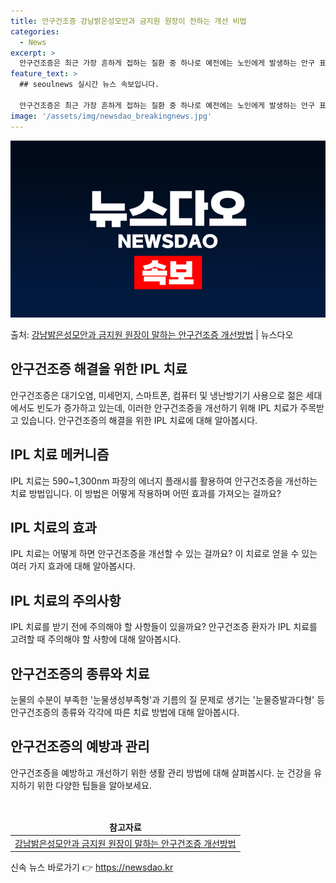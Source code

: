 ```yaml
---
title: 안구건조증 강남밝은성모안과 금지원 원장이 전하는 개선 비법
categories:
  - News
excerpt: >
  안구건조증은 최근 가장 흔하게 접하는 질환 중 하나로 예전에는 노인에게 발생하는 안구 표면 질환이었다. 현재…
feature_text: >
  ## seoulnews 실시간 뉴스 속보입니다.

  안구건조증은 최근 가장 흔하게 접하는 질환 중 하나로 예전에는 노인에게 발생하는 안구 표면 질환이었다. 현재…
image: '/assets/img/newsdao_breakingnews.jpg'
---
```


![뉴스다오 속보](/assets/img/newsdao_breakingnews.jpg)

<p>출처: <a href="https://newsdao.kr/3118" rel="dofollow">강남밝은성모안과 금지원 원장이 말하는 안구건조증 개선방법</a> | 뉴스다오</p>

<h2 data-ke-size="size26">안구건조증 해결을 위한 IPL 치료</h2>
<p data-ke-size="size16">안구건조증은 대기오염, 미세먼지, 스마트폰, 컴퓨터 및 냉난방기기 사용으로 젊은 세대에서도 빈도가 증가하고 있는데, 이러한 안구건조증을 개선하기 위해 IPL 치료가 주목받고 있습니다. 안구건조증의 해결을 위한 IPL 치료에 대해 알아봅시다.</p>

<h2 data-ke-size="size26">IPL 치료 메커니즘</h2>
<p data-ke-size="size16">IPL 치료는 590~1,300nm 파장의 에너지 플래시를 활용하여 안구건조증을 개선하는 치료 방법입니다. 이 방법은 어떻게 작용하며 어떤 효과를 가져오는 걸까요?</p>

<h2 data-ke-size="size26">IPL 치료의 효과</h2>
<p data-ke-size="size16">IPL 치료는 어떻게 하면 안구건조증을 개선할 수 있는 걸까요? 이 치료로 얻을 수 있는 여러 가지 효과에 대해 알아봅시다.</p>

<h2 data-ke-size="size26">IPL 치료의 주의사항</h2>
<p data-ke-size="size16">IPL 치료를 받기 전에 주의해야 할 사항들이 있을까요? 안구건조증 환자가 IPL 치료를 고려할 때 주의해야 할 사항에 대해 알아봅시다.</p>

<h2 data-ke-size="size26">안구건조증의 종류와 치료</h2>
<p data-ke-size="size16">눈물의 수분이 부족한 '눈물생성부족형'과 기름의 질 문제로 생기는 '눈물증발과다형' 등 안구건조증의 종류와 각각에 따른 치료 방법에 대해 알아봅시다.</p>

<h2 data-ke-size="size26">안구건조증의 예방과 관리</h2>
<p data-ke-size="size16">안구건조증을 예방하고 개선하기 위한 생활 관리 방법에 대해 살펴봅시다. 눈 건강을 유지하기 위한 다양한 팁들을 알아보세요.</p>

<p data-ke-size="size16">&nbsp;</p>

<table>
    <thead>
        <tr>
            <td style="text-align: center; height: 17px;"><b>참고자료</b></td>
        </tr>
    </thead>
    <tbody>
        <tr>
            <td style="text-align: center; height: 17px;"><a href="https://newsdao.kr/3118">강남밝은성모안과 금지원 원장이 말하는 안구건조증 개선방법</a></td>
        </tr>
    </tbody>
</table> 

신속 뉴스 바로가기 👉 <a href="https://newsdao.kr" rel="dofollow">https://newsdao.kr</a>


